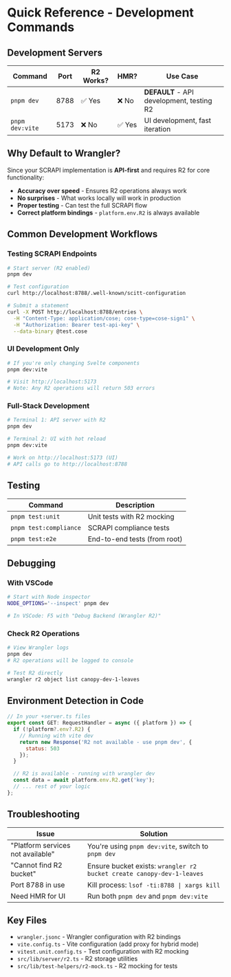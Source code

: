 # Quick Reference - Development Commands

## Development Servers

| Command | Port | R2 Works? | HMR? | Use Case |
|---------|------|-----------|------|----------|
| `pnpm dev` | 8788 | ✅ Yes | ❌ No | **DEFAULT** - API development, testing R2 |
| `pnpm dev:vite` | 5173 | ❌ No | ✅ Yes | UI development, fast iteration |

## Why Default to Wrangler?

Since your SCRAPI implementation is **API-first** and requires R2 for core functionality:

- **Accuracy over speed** - Ensures R2 operations always work
- **No surprises** - What works locally will work in production
- **Proper testing** - Can test the full SCRAPI flow
- **Correct platform bindings** - `platform.env.R2` is always available

## Common Development Workflows

### Testing SCRAPI Endpoints

```bash
# Start server (R2 enabled)
pnpm dev

# Test configuration
curl http://localhost:8788/.well-known/scitt-configuration

# Submit a statement
curl -X POST http://localhost:8788/entries \
  -H "Content-Type: application/cose; cose-type=cose-sign1" \
  -H "Authorization: Bearer test-api-key" \
  --data-binary @test.cose
```

### UI Development Only

```bash
# If you're only changing Svelte components
pnpm dev:vite

# Visit http://localhost:5173
# Note: Any R2 operations will return 503 errors
```

### Full-Stack Development

```bash
# Terminal 1: API server with R2
pnpm dev

# Terminal 2: UI with hot reload
pnpm dev:vite

# Work on http://localhost:5173 (UI)
# API calls go to http://localhost:8788
```

## Testing

| Command | Description |
|---------|-------------|
| `pnpm test:unit` | Unit tests with R2 mocking |
| `pnpm test:compliance` | SCRAPI compliance tests |
| `pnpm test:e2e` | End-to-end tests (from root) |

## Debugging

### With VSCode
```bash
# Start with Node inspector
NODE_OPTIONS='--inspect' pnpm dev

# In VSCode: F5 with "Debug Backend (Wrangler R2)"
```

### Check R2 Operations
```bash
# View Wrangler logs
pnpm dev
# R2 operations will be logged to console

# Test R2 directly
wrangler r2 object list canopy-dev-1-leaves
```

## Environment Detection in Code

```javascript
// In your +server.ts files
export const GET: RequestHandler = async ({ platform }) => {
  if (!platform?.env?.R2) {
    // Running with vite dev
    return new Response('R2 not available - use pnpm dev', {
      status: 503
    });
  }

  // R2 is available - running with wrangler dev
  const data = await platform.env.R2.get('key');
  // ... rest of your logic
};
```

## Troubleshooting

| Issue | Solution |
|-------|----------|
| "Platform services not available" | You're using `pnpm dev:vite`, switch to `pnpm dev` |
| "Cannot find R2 bucket" | Ensure bucket exists: `wrangler r2 bucket create canopy-dev-1-leaves` |
| Port 8788 in use | Kill process: `lsof -ti:8788 \| xargs kill` |
| Need HMR for UI | Run both `pnpm dev` and `pnpm dev:vite` |

## Key Files

- `wrangler.jsonc` - Wrangler configuration with R2 bindings
- `vite.config.ts` - Vite configuration (add proxy for hybrid mode)
- `vitest.unit.config.ts` - Test configuration with R2 mocking
- `src/lib/server/r2.ts` - R2 storage utilities
- `src/lib/test-helpers/r2-mock.ts` - R2 mocking for tests

